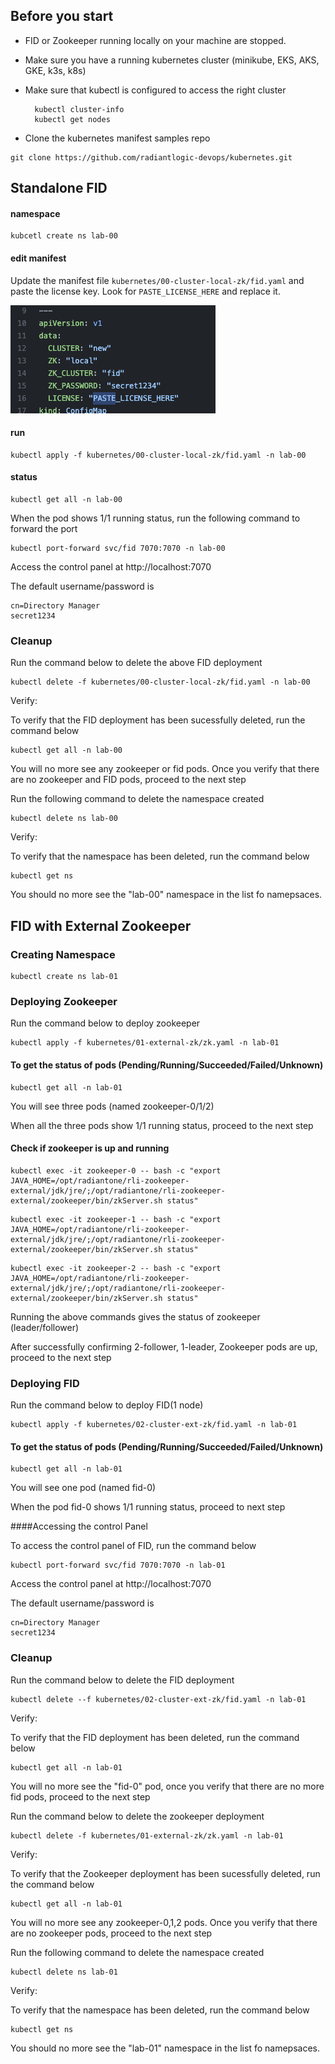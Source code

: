 ## Before you start
* FID or Zookeeper running locally on your machine are stopped.
* Make sure you have a running kubernetes cluster (minikube, EKS, AKS, GKE, k3s, k8s)
* Make sure that kubectl is configured to access the right cluster

        kubectl cluster-info
        kubectl get nodes

* Clone the kubernetes manifest samples repo
```
git clone https://github.com/radiantlogic-devops/kubernetes.git
```
## Standalone FID
#### namespace
```
kubcetl create ns lab-00
```
#### edit manifest
Update the manifest file `kubernetes/00-cluster-local-zk/fid.yaml` and paste the license key. Look for `PASTE_LICENSE_HERE` and replace it.

![License](https://github.com/radiantlogic-devops/cloud-native-lab/blob/changes/Images/AddLicenseStandalone.png)


#### run
```
kubectl apply -f kubernetes/00-cluster-local-zk/fid.yaml -n lab-00
```
#### status
```
kubectl get all -n lab-00
```
When the pod shows 1/1 running status, run the following command to forward the port

```
kubectl port-forward svc/fid 7070:7070 -n lab-00
```
Access the control panel at http://localhost:7070

The default username/password is

    cn=Directory Manager
    secret1234

### Cleanup

Run the command below to delete the above FID deployment

```console
kubectl delete -f kubernetes/00-cluster-local-zk/fid.yaml -n lab-00
```

Verify:

To verify that the FID deployment has been sucessfully deleted, run the command below

```console
kubectl get all -n lab-00
```

You will no more see any zookeeper or fid pods. Once you verify that there are no zookeeper and FID pods, proceed to the next step

Run the following command to delete the namespace created

```console
kubectl delete ns lab-00
```

Verify:

To verify that the namespace has been deleted, run the command below

```console
kubectl get ns
```
You should no more see the "lab-00" namespace in the list fo namepsaces.

## FID with External Zookeeper

### **Creating Namespace**

```console
kubectl create ns lab-01
```

### **Deploying Zookeeper**

Run the command below to deploy zookeeper

```console
kubectl apply -f kubernetes/01-external-zk/zk.yaml -n lab-01
```

#### To get the status of pods (Pending/Running/Succeeded/Failed/Unknown)

```console
kubectl get all -n lab-01
```

You will see three pods (named zookeeper-0/1/2) 

When all the three pods show 1/1 running status, proceed to the next step

#### Check if zookeeper is up and running

```console
kubectl exec -it zookeeper-0 -- bash -c "export JAVA_HOME=/opt/radiantone/rli-zookeeper-external/jdk/jre/;/opt/radiantone/rli-zookeeper-external/zookeeper/bin/zkServer.sh status"
```
```console
kubectl exec -it zookeeper-1 -- bash -c "export JAVA_HOME=/opt/radiantone/rli-zookeeper-external/jdk/jre/;/opt/radiantone/rli-zookeeper-external/zookeeper/bin/zkServer.sh status"
```
```console
kubectl exec -it zookeeper-2 -- bash -c "export JAVA_HOME=/opt/radiantone/rli-zookeeper-external/jdk/jre/;/opt/radiantone/rli-zookeeper-external/zookeeper/bin/zkServer.sh status"
```
Running the above commands gives the status of zookeeper (leader/follower)

After successfully confirming 2-follower, 1-leader, Zookeeper pods are up, proceed to the next step 

### **Deploying FID**

Run the command below to deploy FID(1 node)

```console
kubectl apply -f kubernetes/02-cluster-ext-zk/fid.yaml -n lab-01
```

#### To get the status of pods (Pending/Running/Succeeded/Failed/Unknown)

```console
kubectl get all -n lab-01
```
You will see one pod  (named fid-0)

When the pod fid-0 shows 1/1 running status, proceed to next step

####Accessing the control Panel

To access the control panel of FID, run the command below

```console
kubectl port-forward svc/fid 7070:7070 -n lab-01
```
Access the control panel at http://localhost:7070

The default username/password is

    cn=Directory Manager
    secret1234



### Cleanup

Run the command below to delete the FID deployment

```console
kubectl delete --f kubernetes/02-cluster-ext-zk/fid.yaml -n lab-01
```

Verify:

To verify that the FID deployment has been deleted, run the command below

```console
kubectl get all -n lab-01
```

You will no more see the "fid-0" pod, once you verify that there are no more fid pods, proceed to the next step

Run the command below to delete the zookeeper deployment

```console
kubectl delete -f kubernetes/01-external-zk/zk.yaml -n lab-01
```

Verify:

To verify that the Zookeeper deployment has been sucessfully deleted, run the command below

```console
kubectl get all -n lab-01
```

You will no more see any zookeeper-0,1,2 pods. Once you verify that there are no zookeeper pods, proceed to the next step

Run the following command to delete the namespace created

```console
kubectl delete ns lab-01
```

Verify:

To verify that the namespace has been deleted, run the command below

```console
kubectl get ns
```
You should no more see the "lab-01" namespace in the list fo namepsaces.